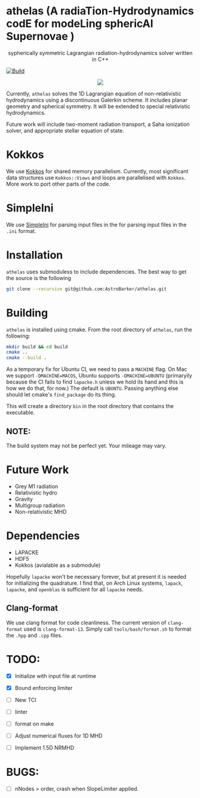 # athelas (A radiaTion-Hydrodynamics codE for modeLing sphericAl Supernovae )

<p align="center">sypherically symmetric Lagrangian radiation-hydrodynamics solver written in C++ </p>

[![Build](https://github.com/AstroBarker/athelas/actions/workflows/cmake.yml/badge.svg)](https://github.com/AstroBarker/athelas/actions/workflows/cmake.yml)
<p align="center">
<a href="./LICENSE"><img src="https://img.shields.io/badge/license-GPL-blue.svg"></a>
</p>

Currently, `athelas` solves the 1D Lagrangian equation of non-relativistic hydrodynamics using a discontinuous Galerkin scheme. It includes planar geometry and spherical symmetry.
It will be extended to special relativistic hydrodynamics.

Future work will include two-moment radiation transport, a Saha ionization solver, and appropriate stellar equation of state.

# Kokkos
We use [Kokkos](https://github.com/kokkos) for shared memory parallelism. 
Currently, most significant data structures use `Kokkos::Views` and loops are parallelised with `Kokkos`.
More work to port other parts of the code.

# SimpleIni
We use [SimpleIni](https://github.com/brofield/simpleini) for parsing input files in the for parsing input files in the `.ini` format.

# Installation
`athelas` uses submoduless to include dependencies. 
The best way to get the source is the following 
```sh
git clone --recursive git@github.com:AstroBarker/athelas.git
```

# Building
`athelas` is installed using cmake. From the root directory of `athelas`, run the following:

```sh
mkdir build && cd build
cmake ..
cmake --build .
```

As a temporary fix for Ubuntu CI, we need to pass a `MACHINE` flag.
On Mac we support `-DMACHINE=MACOS`,
Ubuntu supports `-DMACHINE=UBUNTU` (primaryily because the CI fails to find `lapacke.h` unless we hold its hand and this is how we do that, for now.)
The default is `UBUNTU`. Passing anything else should let cmake's `find_package` do its thing. 

This will create a directory `bin` in the root directory that contains the executable.

## NOTE: 
The build system may not be perfect yet. Your mileage may vary.


# Future Work

- Grey M1 radiation
- Relativistic hydro
- Gravity
- Multigroup radiation
- Non-relativistic MHD

# Dependencies
* LAPACKE
* HDF5
* Kokkos (avialable as a submodule)

Hopefully `lapacke` won't be necessary forever, but at present it is needed for initializing the quadrature.
I find that, on Arch Linux systems, `lapack`, `lapacke`, and `openblas` is sufficient for all `lapacke` needs.

## Clang-format

We use clang format for code cleanliness. 
The current version of `clang-format` used is `clang-format-13`.
Simply call `tools/bash/format.sh` to format the `.hpp` and `.cpp` files.

# TODO:
 - [x] Initialize with input file at runtime
 - [x] Bound enforcing limiter
 - [ ] New TCI
 - [ ] linter
 - [ ] format on make
 - [ ] Adjust numerical fluxes for 1D MHD
 - [ ] Implement 1.5D NRMHD


# BUGS: 
- [ ] nNodes > order, crash when SlopeLimiter applied.
